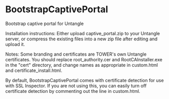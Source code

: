 # BootstrapCaptivePortal
Bootstrap captive portal for Untangle

Installation instructions:
Either upload captive_portal.zip to your Untangle server, or compress the existing files into a new zip file after editing and upload it.

Notes:
Some branding and certificates are TOWER's own Untangle certificates. You should replace root_authority.cer and RootCAInstaller.exe in the "cert" directory, and change names as appropriate in custom.html and certificate_install.html.

By default, BootstrapCaptivePortal comes with certificate detection for use with SSL Inspector. If you are not using this, you can easily turn off certificate detection by commenting out the line <script type="text/javascript" src="$.CustomPath.$/js/secure.js"></script> in custom.html.
